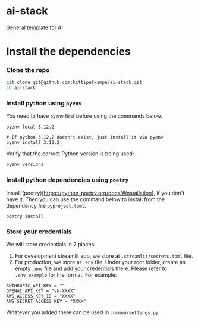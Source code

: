 # ai-stack
General template for AI

# Install the dependencies

### Clone the repo
```bash
git clone git@github.com:kittipatkampa/ai-stack.git
cd ai-stack
```

### Install python using `pyenv`
You need to have `pyenv` first before using the commands below.
```
pyenv local 3.12.2

# If python 3.12.2 doesn't exist, just install it via pyenv
pyenv install 3.12.2
```

Verify that the correct Python version is being used:

```bash
pyenv versions
```

### Install python dependencies using `poetry`
Install (poetry)[https://python-poetry.org/docs/#installation], if you don't have it.
Then you can use the command below to install from the dependency file `pyproject.toml`.
```
poetry install
```

### Store your credentials
We will store credentials in 2 places:
1. For development streamlit app, we store at `.streamlit/secrets.toml` file.
2. For production, we store at `.env` file. Under your root folder, create an empty `.env` file and add your credentials there. Please refer to `.env.example` for the format. For example:
```
ANTHROPIC_API_KEY = ""
OPENAI_API_KEY = "sk-XXXX"
AWS_ACCESS_KEY_ID = "XXXX"
AWS_SECRET_ACCESS_KEY = "XXXX"
```
Whatever you added there can be used in `common/settings.py`


